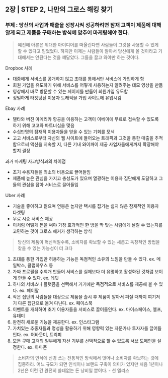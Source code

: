 ## 2장  | STEP 2,  나만의 그로스 해킹 찾기
### 부제 : 당신의 사업과 매출을 성장시켜 성공하려면 잠재 고객이 제품에 대해 알게 되고 제품을 구매하는 방식에 맞추어 마케팅해야 한다.

> 예전에 아론은 위대한 아이디어를 떠올린다면 사람들이 그것을 사용할 수 있게 할 수 있다고 믿었었다. 하지만 이제는 사람들이 알아서 당신에게 올 것이라고 기대해서는 안된다는 것을 꺠달았다. 그들을 끌고 와야만 하는 것이다.

Dropbox 사례
- 대중에게 서비스를 공개하지 않고 초대를 통해서만 서비스에 가입하게 함
- 회원 가입을 유도하기 위해 서비스를 어떻게 사용하는지 알려주는 데모 영상을 만듦
- 영상에서 바로 방문할 수 있는 페이지를 만들어 회원가입 유도함
- 정밀하게 타겟팅된 이용자 트래픽을 가입 사이트에 유입시킴

Ebay 사례
- 델타와 버진 아메리카 항공을 이용하는 고객이 이베이에 무료로 접속할 수 있도록 하기 위해 고고와 파트너십을 맺음
- 수십만명의 잠재적 이용자들을 얻을 수 있는 기회를 모색
- 고고 서비스로부터 자신의 웹 사이트에 들어오는 트래픽과 그것을 통한 매출을 추적함으로써 액션을 지속할 지, 다른 기내 와이파이 제공 사업자들에게까지 확장해야 할지 결정

과거 마케팅 사고방식과의 차이점
- 초기 수용자들을 최소의 비용으로 끌어들임
- 제품에 높은 관심을 가지고 충성도가 있으며 열광하는 이용자 집단에게 도달하고 그들의 관심을 잡아 서비스로 끌어들임

Uber 사례
- 기술을 좋아하고 젊으며 연봉은 높지만 택시를 잡기는 쉽지 않은 잠재적인 이용자 타겟팅
- 무료 시승 서비스 제공
- 이처럼 어떻게 돈을 써야 가장 효과적인 한 방을 딱 맞는 사람에게 날릴 수 있는지를 고민하는 것이 그로스 해커가 생각하는 방식

> 당신의 제품이 혁신적일수록, 소비자를 확보할 수 있는 새롭고 독창적인 방법을 찾을 수 있는 가능성이 더 크다
1. 초대를 통한 가입만 허용하는 기능은 독점적인 소유의 느낌을 만들 수 있다.
 ex. 메일박스, 클럽하우스 등
2. 가짜 프로필을 수백개 만들어 서비스를 실제보다 더 유명하고 활성화된 것처럼 보이게 만들 수 있다. ex. 레딧
3. 하나의 서비스나 플랫폼을 선택해서 거기에만 독점적으로 서비스를 제공해 볼 수 있다. ex. 페이팔
4. 작은 집단의 사람들을 대상으로 제품을 출시 후 제품이 알아서 퍼질 때까지 여기저기 다른 집단으로 옮겨 다닌다. ex. 페이스북
5. 이벤트를 개최하여 초기 이용자들을 서비스로 끌어들인다. ex. 마이스페이스, 옐프, 유데미
6. 완전히 새로운 기능을 제공한다. ex. 인스타그램
7. 가치있는 추종자들과 명성을 활용하기 위해 영향력 있는 자문가나 투자자를 끌어들인다. ex. 어바웃미, 트리피 
8. 모든 구매 고객의 일부에게 자선 기부를 선택적으로 할 수 있도록 서브 도메인을 설정한다. ex. 아마존

> 소비자의 인식에 신경 쓰는 전통적인 방식에서 벗어나 소비자를 확보하는 것에 집중하라. 어느 규모가 되면 인식이나 브랜드 구축이 의미가 있지만 처음 1년이나 2년은 이런 건 완전히 쓸데없는 돈 낭비일 뿐이다. - 션 엘리스